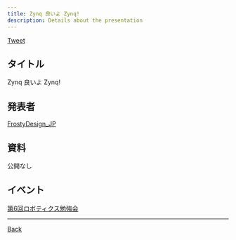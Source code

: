 ```yaml
---
title: Zynq 良いよ Zynq!
description: Details about the presentation
---
```


<link rel="shortcut icon" type="image/x-icon" href="/favicon.ico?">

<a href="https://twitter.com/share?ref_src=twsrc%5Etfw" class="twitter-share-button" data-show-count="false">Tweet</a><script async src="https://platform.twitter.com/widgets.js" charset="utf-8"></script>

## タイトル
Zynq 良いよ Zynq!
## 発表者
[FrostyDesign_JP](https://connpass.com/user/FrostyDesign_JP/)
## 資料
公開なし
## イベント
[第6回ロボティクス勉強会](./6.md)

- - -
[Back](../../archive.md)
